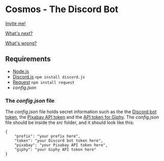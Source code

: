 # Cosmos - The Discord Bot

[Invite me!](https://discordapp.com/oauth2/authorize?client_id=672828141743374340&scope=bot&permissions=2146958591)

[What's next?](https://github.com/jonassterud/Cosmos/projects/1)

[What's wrong?](https://github.com/jonassterud/Cosmos/issues)

## Requirements
* [Node.js](https://nodejs.org/en/)
* [Discord.js](https://discord.js.org/#/) `npm install discord.js`
* [Request](https://www.npmjs.com/package/request) `npm install request`
* *config.json*

### The *config.json* file
The *config.json* file holds secret information such as the the [Discord bot token](https://discordapp.com/developers/applications/), the [Pixabay API token](https://pixabay.com/no/service/about/api/) and the [API token for Giphy](https://developers.giphy.com/dashboard/). The *config.json* file should be inside the *src* folder, and it should look like this:
```
{
    "prefix": "your prefix here",
    "token": "your Discord bot token here",
    "pixabay": "your Pixabay API token here",
    "giphy": "your Giphy API token here"
}
```
